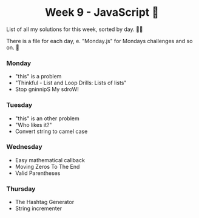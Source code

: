 <h1 align='center'>Week 9 - JavaScript 🚀</h1>
List of all my solutions for this week, sorted by day. 👨‍💻

There is a file for each day, e. "Monday.js" for Mondays challenges and so on. 💾

### Monday
- "this" is a problem
- "Thinkful - List and Loop Drills: Lists of lists"
- Stop gninnipS My sdroW!

### Tuesday
- "this" is an other problem
- "Who likes it?"
- Convert string to camel case

### Wednesday 
- Easy mathematical callback
- Moving Zeros To The End
- Valid Parentheses

### Thursday
- The Hashtag Generator
- String incrementer
